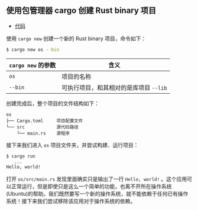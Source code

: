 ## 使用包管理器 cargo 创建 Rust binary 项目

- [代码][code]

使用 `cargo new` 创建一个新的 Rust binary 项目，命令如下：

```bash
$ cargo new os --bin
```

| `cargo new` 的参数 | 含义                                   |
| ------------------ | -------------------------------------- |
| `os`               | 项目的名称                             |
| `--bin`            | 可执行项目，和其相对的是库项目 `--lib` |

创建完成后，整个项目的文件结构如下：

```
os
├── Cargo.toml     项目配置文件
└── src            源代码路径
    └── main.rs    源程序
```

接下来我们进入 `os` 项目文件夹，并尝试构建、运行项目：

```bash
$ cargo run
   ...
Hello, world!
```

打开 `os/src/main.rs` 发现里面确实只是输出了一行 `Hello, world!` 。这个应用可以正常运行，但是即使只是这么一个简单的功能，也离不开所在操作系统(Ubuntu)的帮助。我们既然要写一个新的操作系统，就不能依赖于任何已有操作系统！接下来我们尝试移除该应用对于操作系统的依赖。

[code]: https://github.com/rcore-os/rCore_tutorial/tree/ch1-pa4
